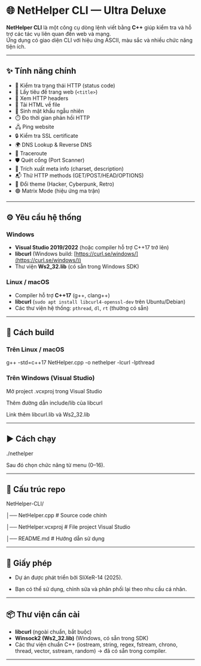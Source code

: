 # 🌐 NetHelper CLI — Ultra Deluxe

**NetHelper CLI** là một công cụ dòng lệnh viết bằng **C++** giúp kiểm tra và hỗ trợ các tác vụ liên quan đến web và mạng.  
Ứng dụng có giao diện CLI với hiệu ứng ASCII, màu sắc và nhiều chức năng tiện ích.

---

## ✨ Tính năng chính
- 🔎 Kiểm tra trạng thái HTTP (status code)
- 📄 Lấy tiêu đề trang web (`<title>`)
- 📑 Xem HTTP headers
- 💾 Tải HTML về file
- 🔑 Sinh mật khẩu ngẫu nhiên
- ⏱️ Đo thời gian phản hồi HTTP
- 🖧 Ping website
- 🔒 Kiểm tra SSL certificate
- 🌍 DNS Lookup & Reverse DNS
- 🧭 Traceroute
- 🛡️ Quét cổng (Port Scanner)
- 📝 Trích xuất meta info (charset, description)
- 📬 Thử HTTP methods (GET/POST/HEAD/OPTIONS)
- 🎨 Đổi theme (Hacker, Cyberpunk, Retro)
- 🟢 Matrix Mode (hiệu ứng ma trận)

---

## ⚙️ Yêu cầu hệ thống

### Windows
- **Visual Studio 2019/2022** (hoặc compiler hỗ trợ C++17 trở lên)
- **libcurl** (Windows build: [https://curl.se/windows/](https://curl.se/windows/))
- Thư viện **Ws2_32.lib** (có sẵn trong Windows SDK)

### Linux / macOS
- Compiler hỗ trợ **C++17** (g++, clang++)
- **libcurl** (`sudo apt install libcurl4-openssl-dev` trên Ubuntu/Debian)
- Các thư viện hệ thống: `pthread`, `dl`, `rt` (thường có sẵn)

---

## 🚀 Cách build

### Trên Linux / macOS   
g++ -std=c++17 NetHelper.cpp -o nethelper -lcurl -lpthread

### Trên Windows (Visual Studio)
Mở project .vcxproj trong Visual Studio

Thêm đường dẫn include/lib của libcurl

Link thêm libcurl.lib và Ws2_32.lib

---

## ▶️ Cách chạy
./nethelper

Sau đó chọn chức năng từ menu (0–16).

---

## 📂 Cấu trúc repo
NetHelper-CLI/

│── NetHelper.cpp        # Source code chính

│── NetHelper.vcxproj    # File project Visual Studio

│── README.md            # Hướng dẫn sử dụng

---

## 📜 Giấy phép
- Dự án được phát triển bởi SliXeR-14 (2025). 

- Bạn có thể sử dụng, chỉnh sửa và phân phối lại theo nhu cầu cá nhân.

---

## 📦 Thư viện cần cài
- **libcurl** (ngoài chuẩn, bắt buộc)
- **Winsock2 (Ws2_32.lib)** (Windows, có sẵn trong SDK)
- Các thư viện chuẩn C++ (iostream, string, regex, fstream, chrono, thread, vector, sstream, random) → đã có sẵn trong compiler.

---
